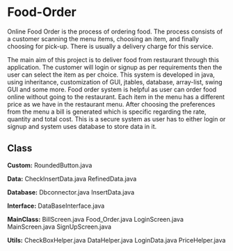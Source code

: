 # Food-Order
Online Food Order is the process of ordering food. The process consists of a customer scanning the menu items, choosing an item, and finally choosing for pick-up. There is usually a delivery charge for this service.

The main aim of this project is to deliver food from restaurant through this application. The customer will login or signup as per requirements then the user can select the item as per choice. This system is developed in java, using inheritance, customization of GUI, jtables, database, array-list, swing GUI and some more. Food order system is helpful as user can order food online without going to the restaurant. Each item in the menu has a different price as we have in the restaurant menu. After choosing the preferences from the menu a bill is generated which is specific regarding the rate, quantity and total cost. This is a secure system as user has to either login or signup and system uses database to store data in it.

## Class
**Custom:**
RoundedButton.java

**Data:**
 CheckInsertData.java
 RefinedData.java

**Database:**
 Dbconnector.java
 InsertData.java

**Interface:**
 DataBaseInterface.java

**MainClass:**
 BillScreen.java
 Food_Order.java
 LoginScreen.java
 MainScreen.java
 SignUpScreen.java

**Utils:**
 CheckBoxHelper.java
 DataHelper.java
 LoginData.java
 PriceHelper.java

